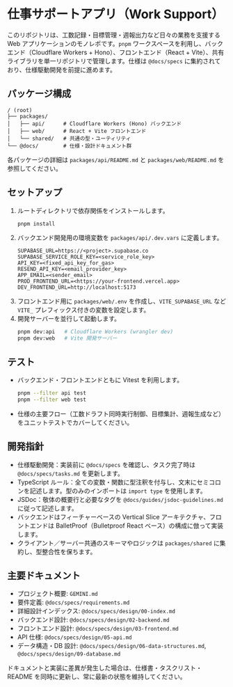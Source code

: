 # 仕事サポートアプリ（Work Support）

このリポジトリは、工数記録・目標管理・週報出力など日々の業務を支援する Web アプリケーションのモノレポです。`pnpm` ワークスペースを利用し、バックエンド（Cloudflare Workers + Hono）、フロントエンド（React + Vite）、共有ライブラリを単一リポジトリで管理します。仕様は `@docs/specs` に集約されており、仕様駆動開発を前提に進めます。

## パッケージ構成
```
/ (root)
├── packages/
│   ├── api/      # Cloudflare Workers (Hono) バックエンド
│   ├── web/      # React + Vite フロントエンド
│   └── shared/   # 共通の型・ユーティリティ
└── @docs/        # 仕様・設計ドキュメント群
```

各パッケージの詳細は `packages/api/README.md` と `packages/web/README.md` を参照してください。

## セットアップ
1. ルートディレクトリで依存関係をインストールします。
   ```bash
   pnpm install
   ```
2. バックエンド開発用の環境変数を `packages/api/.dev.vars` に定義します。
   ```
   SUPABASE_URL=https://<project>.supabase.co
   SUPABASE_SERVICE_ROLE_KEY=<service_role_key>
   API_KEY=<fixed_api_key_for_gas>
   RESEND_API_KEY=<email_provider_key>
   APP_EMAIL=<sender_email>
   PROD_FRONTEND_URL=<https://your-frontend.vercel.app>
   DEV_FRONTEND_URL=http://localhost:5173
   ```
3. フロントエンド用に `packages/web/.env` を作成し、`VITE_SUPABASE_URL` など `VITE_` プレフィックス付きの変数を設定します。
4. 開発サーバーを並行して起動します。
   ```bash
   pnpm dev:api   # Cloudflare Workers (wrangler dev)
   pnpm dev:web   # Vite 開発サーバー
   ```

## テスト
- バックエンド・フロントエンドともに Vitest を利用します。
  ```bash
  pnpm --filter api test
  pnpm --filter web test
  ```
- 仕様の主要フロー（工数ドラフト同時実行制御、目標集計、週報生成など）をユニットテストでカバーしてください。

## 開発指針
- 仕様駆動開発：実装前に `@docs/specs` を確認し、タスク完了時は `@docs/specs/tasks.md` を更新します。
- TypeScript ルール：全ての変数・関数に型注釈を付与し、文末にセミコロンを記述します。型のみのインポートは `import type` を使用します。
- JSDoc：敬体の概要行と必要なタグを `@docs/guides/jsdoc-guidelines.md` に従って記述します。
- バックエンドはフィーチャーベースの Vertical Slice アーキテクチャ、フロントエンドは BalletProof（Bulletproof React ベース）の構成に倣って実装します。
- クライアント／サーバー共通のスキーマやロジックは `packages/shared` に集約し、型整合性を保ちます。

## 主要ドキュメント
- プロジェクト概要: `GEMINI.md`
- 要件定義: `@docs/specs/requirements.md`
- 詳細設計インデックス: `@docs/specs/design/00-index.md`
- バックエンド設計: `@docs/specs/design/02-backend.md`
- フロントエンド設計: `@docs/specs/design/03-frontend.md`
- API 仕様: `@docs/specs/design/05-api.md`
- データ構造・DB 設計: `@docs/specs/design/06-data-structures.md`, `@docs/specs/design/09-database.md`

ドキュメントと実装に差異が発生した場合は、仕様書・タスクリスト・README を同時に更新し、常に最新の状態を維持してください。
